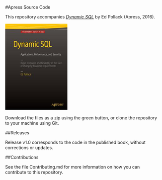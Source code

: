 #Apress Source Code

This repository accompanies [*Dynamic SQL*](http://www.apress.com/9781484218105) by Ed Pollack (Apress, 2016).

![Cover image](9781484218105.jpg)

Download the files as a zip using the green button, or clone the repository to your machine using Git.

##Releases

Release v1.0 corresponds to the code in the published book, without corrections or updates.

##Contributions

See the file Contributing.md for more information on how you can contribute to this repository.
